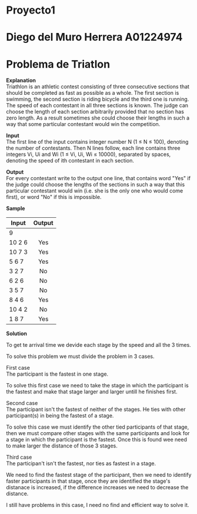 # Proyecto1
# Diego del Muro Herrera A01224974
# Problema de Triatlon

**Explanation** <br>
Triathlon is an athletic contest consisting of three consecutive sections that should be completed as fast as possible as a whole. The first section is swimming, the second section is riding bicycle and the third one is running.
The speed of each contestant in all three sections is known. The judge can choose the length of each section arbitrarily provided that no section has zero length. As a result sometimes she could choose their lengths in such a way that some particular contestant would win the competition.

**Input** <br>
The first line of the input contains integer number N (1 ≤ N ≤ 100), denoting the number of contestants. Then N lines follow, each line contains three integers Vi, Ui and Wi (1 ≤ Vi, Ui, Wi ≤ 10000), separated by spaces, denoting the speed of ith contestant in each section.

**Output** <br>
For every contestant write to the output one line, that contains word "Yes" if the judge could choose the lengths of the sections in such a way that this particular contestant would win (i.e. she is the only one who would come first), or word "No" if this is impossible.

**Sample** <br>

| Input	| Output
| ---------- |:------------:|
|9|
|10 2 6|           Yes|
|10 7 3|           Yes|
|5 6 7 |           Yes|
|3 2 7|            No|
|6 2 6 |           No|
|3 5 7|             No|
|8 4 6|             Yes|
|10 4 2|            No|
|1 8 7|             Yes|

**Solution**<br>

To get te arrival time we devide each stage by the speed and all the 3 times.

To solve this problem we must divide the problem in 3 cases.

First case<br>
The participant is the fastest in one stage.

To solve this first case we need to take the stage in which the participant is the fastest and make that stage larger and larger untill he finishes first.


Second case<br>
The participant isn't the fastest of neither of the stages. He ties with other participant(s) in being the fastest of a stage.

To solve this case we must identify the other tied participants of that stage, then we must compare other stages with the same participants and look for a stage in which the participant is the fastest. Once this is found wee need to make larger the distance of those 3 stages.

Third case<br>
The participan't isn't the fastest, nor ties as fastest in a stage.

We need to find the fastest stage of the participant, then we need to identify faster participants in that stage, once they are identified the stage's distanace is increased, if the difference increases we need to decrease the distance.

I still have problems in this case, I need no find and efficient way to solve it.




